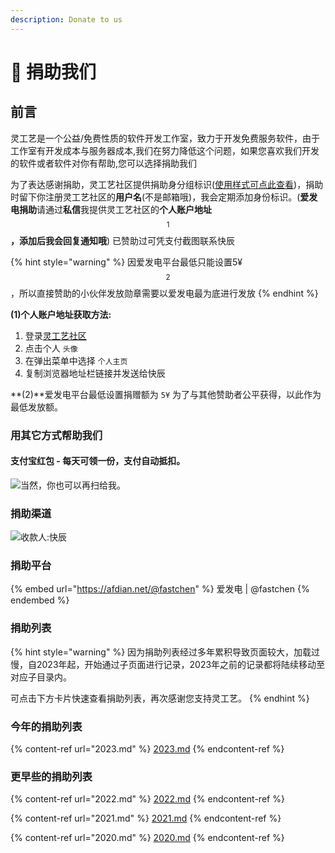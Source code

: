 ```yaml
---
description: Donate to us
---
```


# 📝 捐助我们

## 前言

灵工艺是一个公益/免费性质的软件开发工作室，致力于开发免费服务软件，由于工作室有开发成本与服务器成本,我们在努力降低这个问题，如果您喜欢我们开发的软件或者软件对你有帮助,您可以选择捐助我们

为了表达感谢捐助，灵工艺社区提供捐助身分组标识([使用样式可点此查看](https://nullcraft.org/u/nullcraft))，捐助时留下你注册灵工艺社区的**用户名**(不是邮箱哦)，我会定期添加身份标识。(**爱发电捐助**请通过**私信**我提供灵工艺社区的**个人账户地址**$$^1$$**，添加后我会回复通知哦**) 已赞助过可凭支付截图联系快辰

{% hint style="warning" %}
因爱发电平台最低只能设置5¥$$^2$$，所以直接赞助的小伙伴发放勋章需要以爱发电最为底进行发放
{% endhint %}

**(1)个人账户地址获取方法:**

1. 登录[灵工艺社区](https://nullcraft.org/)
2. 点击个人 `头像`
3. 在弹出菜单中选择 `个人主页`
4. 复制浏览器地址栏链接并发送给快辰

**(2)**爱发电平台最低设置捐赠额为 `5¥` 为了与其他赞助者公平获得，以此作为最低发放额。

### 用其它方式帮助我们

#### 支付宝红包 - 每天可领一份，支付自动抵扣。

![当然，你也可以再扫给我。](../.gitbook/assets/AliPay\_HongBao.png)

### 捐助渠道

![收款人:快辰](../.gitbook/assets/pay\_all.png)

### 捐助平台

{% embed url="https://afdian.net/@fastchen" %}
爱发电 | @fastchen
{% endembed %}

### 捐助列表

{% hint style="warning" %}
因为捐助列表经过多年累积导致页面较大，加载过慢，自2023年起，开始通过子页面进行记录，2023年之前的记录都将陆续移动至对应子目录内。

可点击下方卡片快速查看捐助列表，再次感谢您支持灵工艺。
{% endhint %}

### 今年的捐助列表

{% content-ref url="2023.md" %}
[2023.md](2023.md)
{% endcontent-ref %}

### 更早些的捐助列表

{% content-ref url="2022.md" %}
[2022.md](2022.md)
{% endcontent-ref %}

{% content-ref url="2021.md" %}
[2021.md](2021.md)
{% endcontent-ref %}

{% content-ref url="2020.md" %}
[2020.md](2020.md)
{% endcontent-ref %}
